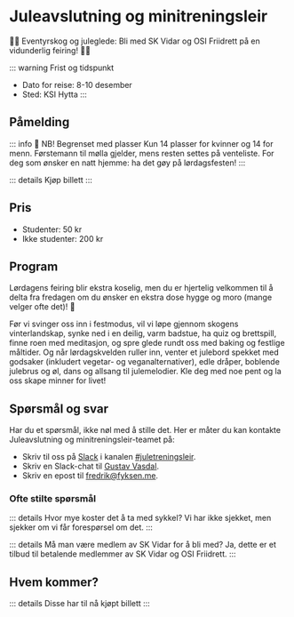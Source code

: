 # Juleavslutning og minitreningsleir


🎉✨ Eventyrskog og juleglede: Bli med SK Vidar og OSI Friidrett på en vidunderlig feiring! 🌲🌟

::: warning Frist og tidspunkt
* Dato for reise: 8-10 desember
* Sted: KSI Hytta
:::


## Påmelding

::: info 🔔 NB! Begrenset med plasser
 Kun 14 plasser for kvinner og 14 for menn. Førstemann til mølla gjelder,  mens resten settes på venteliste. For deg som ønsker en natt hjemme: ha det gøy på lørdagsfesten!
:::

<script setup>
import PretixWidgetCompat from '/arrangementer/PretixWidgetCompat-osi.vue'
import AttendeesTable from '/arrangementer/attendees.vue'
</script>

::: details Kjøp billett
<PretixWidgetCompat eventId="minitreningsleir" />
:::


## Pris

* Studenter: 50 kr
* Ikke studenter: 200 kr


## Program
Lørdagens feiring blir ekstra koselig, men du er hjertelig velkommen til å delta fra fredagen om du ønsker en ekstra dose hygge og moro (mange velger ofte det)! 🎉

Før vi svinger oss inn i festmodus, vil vi løpe gjennom skogens vinterlandskap, synke ned i en deilig, varm badstue, ha quiz og brettspill, finne roen med meditasjon, og spre glede rundt oss med baking og festlige måltider. Og når lørdagskvelden ruller inn, venter et julebord spekket med godsaker (inkludert vegetar- og veganalternativer), edle dråper, boblende julebrus og øl, dans og allsang til julemelodier. Kle deg med noe pent og la oss skape minner for livet!


## Spørsmål og svar

Har du et spørsmål, ikke nøl med å stille det.  Her er måter du kan kontakte Juleavslutning og minitreningsleir-teamet på:

* Skriv til oss på [Slack](/diverse/chat) i kanalen [#juletreningsleir](https://skvidar.slack.com/archives/C064JPKRJ9K).
* Skriv en Slack-chat til [Gustav Vasdal](https://skvidar.slack.com/archives/D061Q7ZSE73).
* Skriv en epost til fredrik@fyksen.me.

### Ofte stilte spørsmål

::: details Hvor mye koster det å ta med sykkel?
Vi har ikke sjekket, men sjekker om vi får forespørsel om det.
:::

::: details Må man være medlem av SK Vidar for å bli med?
Ja, dette er et tilbud til betalende medlemmer av SK Vidar og OSI Friidrett.
:::

## Hvem kommer?

::: details Disse har til nå kjøpt billett
<AttendeesTable eventId="minitreningsleir"/>
:::
